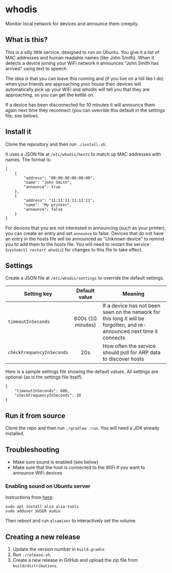 # whodis
Monitor local network for devices and announce them creepily.

## What is this?
This is a silly little service, designed to run on Ubuntu. You give it a list of MAC addresses and human readable 
names (like John Smith). When it detects a device joining your WiFi network it announces "John Smith has arrived" 
using text to speech. 

The idea is that you can leave this running and (if you live on a hill like I do) when your 
friends are approaching your house their devices will automatically pick up your WiFi and whodis will tell you that 
they are approaching, so you can get the kettle on.

If a device has been disconnected for 10 minutes it will announce them again next time they reconnect (you can 
override this default in the settings file; see below).

## Install it
Clone the repository and then run `./install.sh`.

It uses a JSON file at `/etc/whodis/hosts` to match up MAC addresses with names. The format is:

    [
        {
            "address": "00:00:00:00:00:00",
            "name": "John Smith",
            "announce": true
        },
        {
            "address": "11:11:11:11:11:11",
            "name": "My printer",
            "announce": false
        }
    ]

For devices that you are not interested in announcing (such as your printer), you can create an entry and set 
`announce` to false. Devices that do not have an entry in the hosts file will be announced as "Unknown device" to 
remind you to add them to the hosts file. You will need to restart the service (`systemctl restart whodis`) for 
changes to this file to take effect.

## Settings
Create a JSON file at `/etc/whodis/settings` to override the default settings.

| Setting key               |   Default value   | Meaning                                                                                                                 |
|---------------------------|:-----------------:|-------------------------------------------------------------------------------------------------------------------------|
| `timeoutInSeconds`        | 600s (10 minutes) | If a device has not been seen on the network for this long it will be forgotten, and re-announced next time it connects |
| `checkFrequencyInSeconds` |        20s        | How often the service should poll for ARP data to discover hosts                                                        |

Here is a sample settings file showing the default values. All settings are optional (as is the settings file itself).

    {
        "timeoutInSeconds": 600,
        "checkFrequencyInSeconds": 20
    }

## Run it from source
Clone the repo and then run `./gradlew :run`. You will need a JDK already installed.

## Troubleshooting
* Make sure sound is enabled (see below)
* Make sure that the host is connected to the WiFi if you want to announce WiFi devices

### Enabling sound on Ubuntu server
Instructions from [here](http://howto.blbosti.com/2010/03/ubuntu-server-install-alsa-sound-and-moc-music-on-console/):

```
sudo apt install alsa alsa-tools
sudo adduser $USER audio
```

Then reboot and run `alsamixer` to interactively set the volume.

## Creating a new release
1. Update the version number in `build.gradle`
2. Run `./release.sh`.
3. Create a new release in GitHub and upload the zip file from `build/distributions`.
